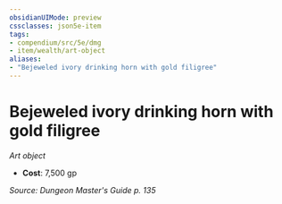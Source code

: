 ```yaml
---
obsidianUIMode: preview
cssclasses: json5e-item
tags:
- compendium/src/5e/dmg
- item/wealth/art-object
aliases: 
- "Bejeweled ivory drinking horn with gold filigree"
---
```

# Bejeweled ivory drinking horn with gold filigree
*Art object*  

- **Cost**: 7,500 gp

*Source: Dungeon Master's Guide p. 135*